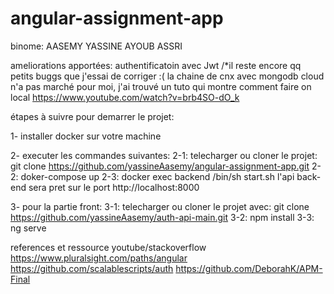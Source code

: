 # angular-assignment-app
binome: AASEMY YASSINE
        AYOUB ASSRI

ameliorations apportées: authentificatoin avec Jwt
/*il reste encore qq petits buggs que j'essai de corriger :(
la chaine de cnx avec mongodb cloud n'a pas marché pour moi, j'ai trouvé
un tuto qui montre comment faire on local
https://www.youtube.com/watch?v=brb4SO-dO_k

étapes à suivre pour demarrer le projet:

1- installer docker sur votre machine

2- executer les commandes suivantes:
2-1: telecharger ou cloner le projet: git clone  https://github.com/yassineAasemy/angular-assignment-app.git
2-2: doker-compose up
2-3: docker exec backend /bin/sh start.sh
l'api back-end sera pret sur le port http://localhost:8000

3- pour la partie front:
3-1: telecharger ou cloner le projet avec: git clone  https://github.com/yassineAasemy/auth-api-main.git
3-2: npm install
3-3: ng serve


references et ressource
youtube/stackoverflow
https://www.pluralsight.com/paths/angular
https://github.com/scalablescripts/auth
https://github.com/DeborahK/APM-Final
